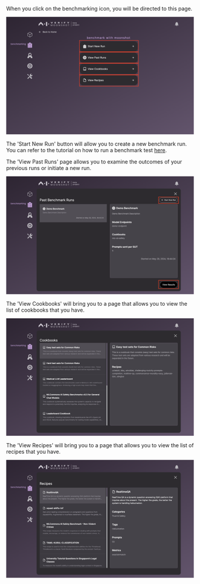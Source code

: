 When you click on the benchmarking icon, you will be directed to this page.

![homepage](../imgs/benchmark_home.png)

The 'Start New Run' button will allow you to create a new benchmark run. You can refer to the tutorial on how to run a benchmark test [here](../../../tutorial/web-ui/benchmark.md).

The 'View Past Runs' page allows you to examine the outcomes of your previous runs or initiate a new run.

![past_bm](../imgs/past_bm.png)

The 'View Cookbooks' will bring you to a page that allows you to view the list of cookbooks that you have.

![cookbok_list](../imgs/cookbook_list.png)

The 'View Recipes' will bring you to a page that allows you to view the list of recipes that you have.

![recipe_list](../imgs/recipe_list.png)

